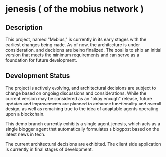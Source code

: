 # jenesis ( of the mobius network )

## Description

This project, named "Mobius," is currently in its early stages with the earliest changes being made. As of now, the architecture is under consideration, and decisions are being finalized. The goal is to ship an initial version that meets the minimum requirements and can serve as a foundation for future development.

## Development Status

The project is actively evolving, and architectural decisions are subject to change based on ongoing discussions and considerations. While the current version may be considered as an "okay enough" release, future updates and improvements are planned to enhance functionality and overall design, as well as remaining true to the idea of adaptable agents operating upon a blockchain.

This demo branch currently exhibits a single agent, jenesis, which acts as a single blogger agent that automatically formulates a blogpost based on the latest news in tech.

The current architectural decisions are exhibited. The client side application is currently in final stages of development.
